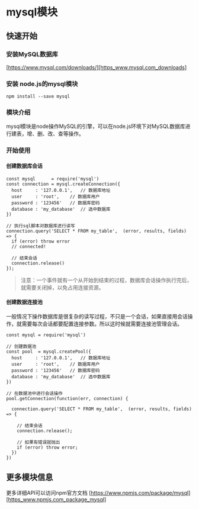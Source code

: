 #  mysql模块 #

##  快速开始 ##

###  安装MySQL数据库 ###

[https://www.mysql.com/downloads/][https_www.mysql.com_downloads]

###  安装 node.js的mysql模块 ###

    npm install --save mysql

###  模块介绍 ###

mysql模块是node操作MySQL的引擎，可以在node.js环境下对MySQL数据库进行建表，增、删、改、查等操作。

###  开始使用 ###

####  创建数据库会话 ####

    const mysql      = require('mysql')
    const connection = mysql.createConnection({
      host     : '127.0.0.1',   // 数据库地址
      user     : 'root',    // 数据库用户
      password : '123456'   // 数据库密码
      database : 'my_database'  // 选中数据库
    })
     
    // 执行sql脚本对数据库进行读写 
    connection.query('SELECT * FROM my_table',  (error, results, fields) => {
      if (error) throw error
      // connected! 
      
      // 结束会话
      connection.release() 
    });

> 注意：一个事件就有一个从开始到结束的过程，数据库会话操作执行完后，就需要关闭掉，以免占用连接资源。

####  创建数据连接池 ####

一般情况下操作数据库是很复杂的读写过程，不只是一个会话，如果直接用会话操作，就需要每次会话都要配置连接参数。所以这时候就需要连接池管理会话。

    const mysql = require('mysql')
    
    // 创建数据池
    const pool  = mysql.createPool({
      host     : '127.0.0.1',   // 数据库地址
      user     : 'root',    // 数据库用户
      password : '123456'   // 数据库密码
      database : 'my_database'  // 选中数据库
    })
     
    // 在数据池中进行会话操作
    pool.getConnection(function(err, connection) {
       
      connection.query('SELECT * FROM my_table',  (error, results, fields) => {
        
        // 结束会话
        connection.release();
     
        // 如果有错误就抛出
        if (error) throw error;
      })
    })

##  更多模块信息 ##

更多详细API可以访问npm官方文档 [https://www.npmjs.com/package/mysql][https_www.npmjs.com_package_mysql]


[https_www.mysql.com_downloads]: https://www.mysql.com/downloads/
[https_www.npmjs.com_package_mysql]: https://www.npmjs.com/package/mysql